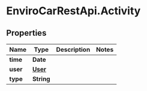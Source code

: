 # EnviroCarRestApi.Activity

## Properties
Name | Type | Description | Notes
------------ | ------------- | ------------- | -------------
**time** | **Date** |  | 
**user** | [**User**](User.md) |  | 
**type** | **String** |  | 

